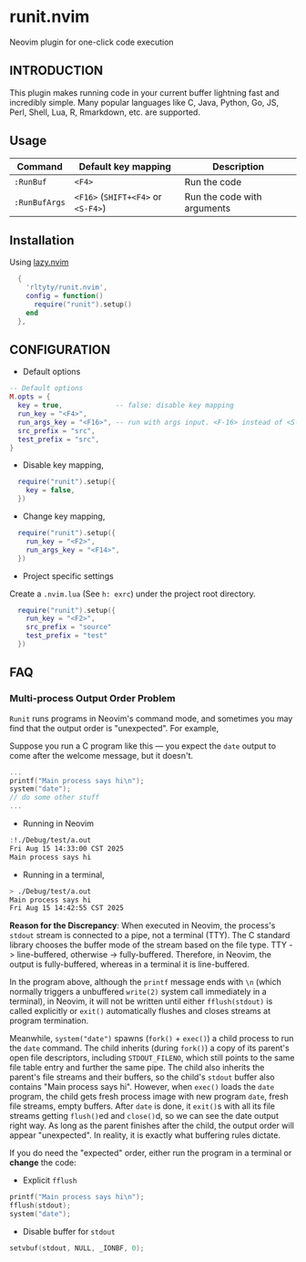 # runit.nvim
Neovim plugin for one-click code execution

## INTRODUCTION

This plugin makes running code in your current buffer lightning fast and
incredibly simple. Many popular languages like C, Java, Python, Go, JS, Perl,
Shell, Lua, R, Rmarkdown, etc. are supported.

## Usage


|Command        |Default key mapping|Description|
|--------|-------------------           |-----------|
|`:RunBuf`| `<F4>`         |  Run the code|
| `:RunBufArgs` | `<F16>` (`SHIFT+<F4>` or `<S-F4>`) |Run the code with arguments|


## Installation

Using [lazy.nvim](https://github.com/folke/lazy.nvim)

```lua
  {
    'rltyty/runit.nvim',
    config = function()
      require("runit").setup()
    end
  },
```

## CONFIGURATION

- Default options

```lua
-- Default options
M.opts = {
  key = true,             -- false: disable key mapping
  run_key = "<F4>",
  run_args_key = "<F16>", -- run with args input. <F-16> instead of <S-F4>
  src_prefix = "src",
  test_prefix = "src",
}
```

- Disable key mapping,

```lua
  require("runit").setup({
    key = false,
  })
```

- Change key mapping,

```lua
  require("runit").setup({
    run_key = "<F2>",
    run_args_key = "<F14>",
  })
```

- Project specific settings

Create a `.nvim.lua` (See `h: exrc`) under the project root directory.

```lua
  require("runit").setup({
    run_key = "<F2>",
    src_prefix = "source"
    test_prefix = "test"
  })
```

## FAQ

### Multi-process Output Order Problem

`Runit` runs programs in Neovim's command mode, and sometimes you may find
that the output order is "unexpected". For example,

Suppose you run a C program like this — you expect the `date` output to come
after the welcome message, but it doesn't.

```c
...
printf("Main process says hi\n");
system("date");
// do some other stuff
...
```
- Running in Neovim
```sh
:!./Debug/test/a.out
Fri Aug 15 14:33:00 CST 2025
Main process says hi
```

- Running in a terminal,
```sh
> ./Debug/test/a.out
Main process says hi
Fri Aug 15 14:42:55 CST 2025
```

**Reason for the Discrepancy**: When executed in Neovim, the process's
`stdout` stream is connected to a pipe, not a terminal (TTY). The C standard
library chooses the buffer mode of the stream based on the file type. TTY ->
line-buffered, otherwise -> fully-buffered. Therefore, in Neovim, the output
is fully-buffered, whereas in a terminal it is line-buffered.

In the program above, although the `printf` message ends with `\n`
(which normally triggers a unbuffered `write(2)` system call immediately in a
terminal), in Neovim, it will not be written until either `fflush(stdout)` is
called explicitly or `exit()` automatically flushes and closes streams at
program termination.

Meanwhile, `system("date")` spawns (`fork()` + `exec()`) a child process to
run the `date` command. The child inherits (during `fork()`) a copy of its
parent's open file descriptors, including `STDOUT_FILENO`, which still points
to the same file table entry and further the same pipe. The child also inherits
the parent's file streams and their buffers, so the child's `stdout` buffer
also contains "Main process says hi". However, when `exec()` loads the `date`
program, the child gets fresh process image with new program `date`, fresh file
streams, empty buffers. After `date` is done, it `exit()`s with all
its file streams getting `flush()`ed and `close()`d, so we can see the
date output right way. As long as the parent finishes after the child, the output
order will appear "unexpected". In reality, it is exactly what buffering
rules dictate.

If you do need the "expected" order, either run the program in a terminal or
**change** the code:

- Explicit `fflush`

```c
printf("Main process says hi\n");
fflush(stdout);
system("date");
```

- Disable buffer for `stdout`

```c
setvbuf(stdout, NULL, _IONBF, 0);
```

